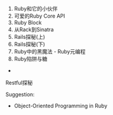 
1. Ruby和它的小伙伴 
2. 可爱的Ruby Core API
3. Ruby Block
4. 从Rack到Sinatra
5. Rails探秘(上)
6. Rails探秘(下)
7. Ruby中的黑魔法 - Ruby元编程 
8. Ruby陷阱与糖

*
Restful探秘

Suggestion:
* Object-Oriented Programming in Ruby
